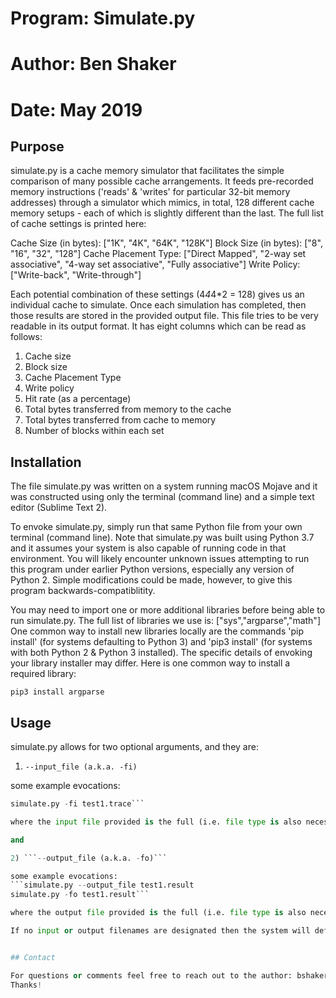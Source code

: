 # Program: Simulate.py
# Author: Ben Shaker
# Date: May 2019

## Purpose

simulate.py is a cache memory simulator that facilitates the simple comparison of many possible cache arrangements. It feeds pre-recorded memory instructions ('reads' & 'writes' for particular 32-bit memory addresses) through a simulator which mimics, in total, 128 different cache memory setups - each of which is slightly different than the last. The full list of cache settings is printed here:

Cache Size (in bytes): ["1K", "4K", "64K", "128K"]
Block Size (in bytes): ["8", "16", "32", "128"]
Cache Placement Type: ["Direct Mapped", "2-way set associative", "4-way set associative", "Fully associative"]
Write Policy: ["Write-back", "Write-through"]

Each potential combination of these settings (4*4*4*2 = 128) gives us an individual cache to simulate. Once each simulation has completed, then those results are stored in the provided output file. This file tries to be very readable in its output format. It has eight columns which can be read as follows:

1) Cache size
2) Block size
3) Cache Placement Type
4) Write policy
5) Hit rate (as a percentage)
6) Total bytes transferred from memory to the cache
7) Total bytes transferred from cache to memory
8) Number of blocks within each set

## Installation

The file simulate.py was written on a system running macOS Mojave and it was constructed using only the terminal (command line) and a simple text editor (Sublime Text 2).

To envoke simulate.py, simply run that same Python file from your own terminal (command line).
Note that simulate.py was built using Python 3.7 and it assumes your system is also capable of running code in that environment. You will likely encounter unknown issues attempting to run this program under earlier Python versions, especially any version of Python 2. Simple modifications could be made, however, to give this program backwards-compatiblitity.

You may need to import one or more additional libraries before being able to run simulate.py. The full list of libraries we use is: ["sys","argparse","math"] One common way to install new libraries locally are the commands 'pip install' (for systems defaulting to Python 3) and 'pip3 install' (for systems with both Python 2 & Python 3 installed). The specific details of envoking your library installer may differ. Here is one common way to install a required library:

```pip3 install argparse```


## Usage

simulate.py allows for two optional arguments, and they are:

1) ```--input_file (a.k.a. -fi)```

some example evocations:
```simulate.py --input_file test1.trace
simulate.py -fi test1.trace```

where the input file provided is the full (i.e. file type is also necessary) filename that will be read from to gather read/write instructions. The program should error gracefully when no input file is found at the provided file location.

and

2) ```--output_file (a.k.a. -fo)```

some example evocations:
```simulate.py --output_file test1.result
simulate.py -fo test1.result```

where the output file provided is the full (i.e. file type is also necessary) filename that will store the output of the various cache simulations. The program should create the file when it does not already exist, and it should empty the file if it does already exist (so that the simulators new results are not confused with any old results).

If no input or output filenames are designated then the system will default to the values indicated in the examples above.


## Contact

For questions or comments feel free to reach out to the author: bshaker@vt.edu
Thanks!
